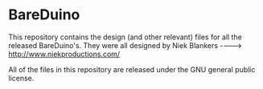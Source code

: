 BareDuino
===============

This repository contains the design (and other relevant) files for all the released BareDuino's.
They were all designed by Niek Blankers ----> http://www.niekproductions.com/

All of the files in this repository are released under the GNU general public license.
